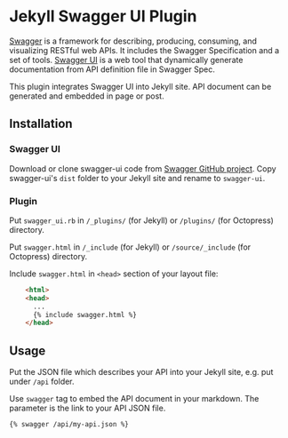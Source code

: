 # Jekyll Swagger UI Plugin

[Swagger](http://swagger.io/) is a framework for describing, producing, consuming, and visualizing RESTful web APIs. It includes the Swagger Specification and a set of tools. [Swagger UI](https://github.com/swagger-api/swagger-ui) is a web tool that dynamically generate documentation from API definition file in Swagger Spec.

This plugin integrates Swagger UI into Jekyll site. API document can be generated and embedded in page or post.

## Installation

### Swagger UI

Download or clone swagger-ui code from [Swagger GitHub project](https://github.com/swagger-api/swagger-ui). Copy swagger-ui's `dist` folder to your Jekyll site and rename to `swagger-ui`.

### Plugin

Put `swagger_ui.rb` in `/_plugins/` (for Jekyll) or `/plugins/` (for Octopress) directory.

Put `swagger.html` in `/_include` (for Jekyll) or `/source/_include` (for Octopress) directory.

Include `swagger.html` in `<head>` section of your layout file:

``` html
	<html>
	<head>
	  ...
	  {% include swagger.html %}
	</head>
```
## Usage

Put the JSON file which describes your API into your Jekyll site, e.g. put under `/api` folder.

Use `swagger` tag to embed the API document in your markdown. The parameter is the link to your API JSON file.

	{% swagger /api/my-api.json %}

